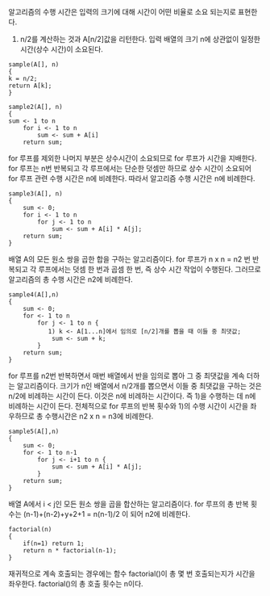 알고리즘의 수행 시간은 입력의 크기에 대해 시간이 어떤 비율로 소요 되는지로 표현한다.


1. n/2를 계산하는 것과 A[n/2]값을 리턴한다. 입력 배열의 크기 n에 상관없이 일정한 시간(상수 시간)이 소요된다.

```
sample(A[], n)
{
k = n/2;
return A[k];
}
```


```
sample2(A[], n)
{
sum <- 1 to n
    for i <- 1 to n
        sum <- sum + A[i]
    return sum;
```

for 루프를 제외한 나머지 부분은 상수시간이 소요되므로 for 루프가 시간을 지배한다. for 루프는 n번 반복되고 각 루프에서는 단순한 덧셈만 하므로 상수 시간이 소요되어 for 루프 관련 수행 시간은 n에 비례한다. 따라서 알고리즘 수행 시간은 n에 비례한다.

```
sample3(A[], n)
{
    sum <- 0;
    for i <- 1 to n
        for j <- 1 to n
            sum <- sum + A[i] * A[j];
    return sum;
}
```

배열 A의 모든 원소 쌍을 곱한 합을 구하는 알고리즘이다. for 루프가 n x n = n2 번 반복되고 각 루프에서는 덧셈 한 번과 곱셈 한 번, 즉 상수 시간 작업이 수행된다. 그러므로 알고리즘의 총 수행 시간은 n2에 비례한다.

```
sample4(A[],n)
{
    sum <- 0;
    for <- 1 to n
        for j <- 1 to n {
           1) k <- A[1...n]에서 임의로 [n/2]개를 뽑을 때 이들 중 최댓값; 
            sum <- sum + k;
        }
    return sum;
}
```

for 루프를 n2번 반복하면서 매번 배열에서 반을 임의로 뽑아 그 중 최댓값을 계속 더하는 알고리즘이다. 크기가 n인 배열에서 n/2개를 뽑으면서 이들 중 최댓값을 구하는 것은 n/2에 비례하는 시간이 든다. 이것은 n에 비례하는 시간이다. 즉 1)을 수행하는 데 n에 비례하는 시간이 든다. 전체적으로 for 루프의 반복 횟수와 1)의 수행 시간이 시간을 좌우하므로 총 수행시간은 n2 x n = n3에 비례한다.

```
sample5(A[],n)
{
    sum <- 0;
    for <- 1 to n-1
        for j <- i+1 to n {
            sum <- sum + A[i] * A[j];
        }
    return sum;
}
```

배열 A에서 i < j인 모든 원소 쌍을 곱을 합산하는 알고리즘이다. for 루프의 총 반복 횟수는 (n-1)+(n-2)+y+2+1 = n(n-1)/2 이 되어 n2에 비례한다.

```
factorial(n)
{
    if(n=1) return 1;
    return n * factorial(n-1);
}
```

재귀적으로 계속 호출되는 경우에는 함수 factorial()이 총 몇 번 호출되는지가 시간을 좌우한다. factorial()의 총 호출 횟수는 n이다.